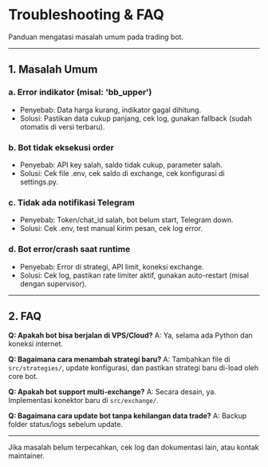 # Troubleshooting & FAQ

Panduan mengatasi masalah umum pada trading bot.

---

## 1. Masalah Umum

### a. Error indikator (misal: 'bb_upper')
- Penyebab: Data harga kurang, indikator gagal dihitung.
- Solusi: Pastikan data cukup panjang, cek log, gunakan fallback (sudah otomatis di versi terbaru).

### b. Bot tidak eksekusi order
- Penyebab: API key salah, saldo tidak cukup, parameter salah.
- Solusi: Cek file .env, cek saldo di exchange, cek konfigurasi di settings.py.

### c. Tidak ada notifikasi Telegram
- Penyebab: Token/chat_id salah, bot belum start, Telegram down.
- Solusi: Cek .env, test manual kirim pesan, cek log error.

### d. Bot error/crash saat runtime
- Penyebab: Error di strategi, API limit, koneksi exchange.
- Solusi: Cek log, pastikan rate limiter aktif, gunakan auto-restart (misal dengan supervisor).

---

## 2. FAQ

**Q: Apakah bot bisa berjalan di VPS/Cloud?**
A: Ya, selama ada Python dan koneksi internet.

**Q: Bagaimana cara menambah strategi baru?**
A: Tambahkan file di `src/strategies/`, update konfigurasi, dan pastikan strategi baru di-load oleh core bot.

**Q: Apakah bot support multi-exchange?**
A: Secara desain, ya. Implementasi konektor baru di `src/exchange/`.

**Q: Bagaimana cara update bot tanpa kehilangan data trade?**
A: Backup folder status/logs sebelum update.

---

Jika masalah belum terpecahkan, cek log dan dokumentasi lain, atau kontak maintainer.

